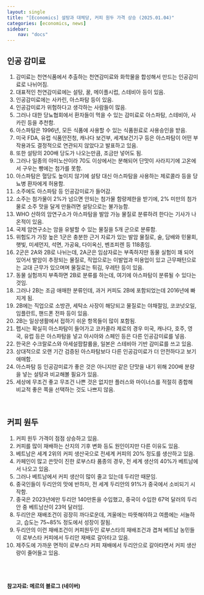 ```yaml
---
layout: single
title: "[Economics] 설탕과 대체당, 커피 원두 가격 상승 (2025.01.04)"
categories: [economics, news]
sidebar:
    nav: "docs"
---
```


## 인공 감미료
1. 감미료는 천연식품에서 추출하는 천연감미료와 화학물을 합성해서 만드는 인공감미료로 나뉘어짐.
1. 대표적인 천연감미료에는 설탕, 꿀, 메이플시럽, 스테비아 등이 있음.
1. 인공감미료에는 사카린, 아스파탐 등이 있음.
1. 인공감미료가 위험하다고 생각하는 사람들이 많음.
1. 그러나 대한 당뇨협회에서 환자들이 먹을 수 있는 감미료로 아스파탐, 스테비아, 사카린 등을 추천함.
1. 아스파탐은 1996년, 모든 식품에 사용할 수 있는 식품원료로 사용승인을 받음.
1. 미국 FDA, 유럽 식품안전청, 캐나다 보건부, 세계보건기구 등은 아스파탐이 어떤 부작용과도 결정적으로 연관되지 않았다고 발표하고 있음.
1. 또한 설탕의 200배 당도가 나오는만큼, 조금만 넣어도 됨.
1. 그러나 일종의 아미노산이라 70도 이상에서는 분해되어 단맛이 사라지기에 고온에서 구우는 빵에는 첨가를 못함.
1. 아스파탐은 혈당도 높이지 않기에 설탕 대신 아스파탐을 사용하는 제로콜라 등을 당뇨병 환자에게 허용함.
1. 소주에도 아스파탐 등 인공감미료가 들어감.
1. 소주는 첨가물이 2%가 넘으면 안되는 첨가물 함량제한을 받기에, 2% 미만의 첨가물로 소주 맛을 달게 만들려면 설탕으로는 불가능함.
1. WHO 산하의 암연구소가 아스파탐을 발암 가능 물질로 분류하려 한다는 기사가 나온적이 있음.
1. 국제 암연구소는 암을 유발할 수 있는 물질을 5개 군으로 분류함.
1. 위험도가 가장 높은 1군은 충분한 근거 자료가 있는 발암 물질로, 술, 담배와 민물회, 햇빛, 미세먼지, 석면, 가공육, 다이옥신, 벤조피렌 등 118종임.
1. 2군은 2A와 2B로 나뉘는데, 2A군은 임삼자료는 부족하지만 동물 실험이 꽤 되어 있어서 발암이 추정되는 물질로, 직업으로는 이발업과 미용업이 있고 근무패턴으로는 교대 근무가 있으며며 물질로는 튀김, 우레탄 등이 있음.
1. 동물 실험까지 부족하면 2B로 분류를 하는데, 여기에 아스파탐이 분류될 수 있다는 것임.
1. 그러나 2B는 조금 애매한 분류인데, 과거 커피도 2B에 포함되었는데 2016년에 빠지게 됨.
1. 2B에는 직업으로 소방관, 세탁소 사장이 해당되고 물질로는 야채절임, 코코넛오일, 임플란트, 핸드폰 전파 등이 있음.
1. 2B는 일상생활에서 접하기 쉬운 항목들이 많이 포함됨.
1. 펩시는 확실히 아스파탐이 들어가고 코카콜라 제로의 경우 미국, 캐나다, 호주, 영국, 유럽 등은 아스파탐을 넣고 아시아와 스페인 등은 다른 인공감미료를 넣음.
1. 한국은 수크랄로스와 아세설팜칼륨을, 일본은 스테비아 기반 감미료를 쓰고 있음.
1. 상대적으로 오랜 기간 검증된 아스파탐보다 다른 인공감미료가 더 안전하다고 보기 애매함.
1. 아스파탐 등 인공감미료가 좋은 것은 아니지만 같은 단맛을 내기 위해 200배 분량을 넣는 설탕과 비교해볼 필요가 있음.
1. 세상에 무조건 좋고 무조건 나쁜 것은 없지만 플러스와 마이너스를 적절히 종합해 비교적 좋은 쪽을 선택하는 것도 나쁘지 않음.


<br/>

## 커피 원두
1. 커피 원두 가격이 점점 상승하고 있음.
1. 커피를 많이 재배하는 산지의 기후 변화 등도 원인이지만 다른 이유도 있음.
1. 베트남은 세계 2위의 커피 생산국으로 전세계 커피의 20% 정도를 생산하고 있음.
1. 카페인이 많고 쓴맛이 진한 로부스타 품종의 경우, 전 세계 생산의 40%가 베트남에서 나오고 있음.
1. 그러나 베트남에서 커피 생산이 많이 줄고 있는데 두리안 때문임.
1. 중국인들이 두리안의 맛에 반하자, 전 세계 두리안의 91%가 중국에서 소비되기 시작함.
1. 중국은 2023년에만 두리안 140만톤을 수입했고, 중국이 수입한 67억 달러의 두리안 중 베트남산이 23억 달러임.
1. 두리안은 재배조건이 굉장히 까다로운데, 겨울에는 따뜻해야하고 여름에는 서늘하고, 습도는 75~85% 정도에서 성장이 잘됨.
1. 두리안의 이런 재배조건이 커피원두인 로부스타의 재배조건과 겹쳐 베트남 농민들이 로부스타 커피에서 두리안 재배로 갈아타고 있음.
1. 제주도에 가까운 면적이 로부스타 커피 재배에서 두리안으로 갈아타면서 커피 생산량이 줄어들고 있음.



<br/>
<br/>

#### 참고자료: 메르의 블로그 (네이버) 